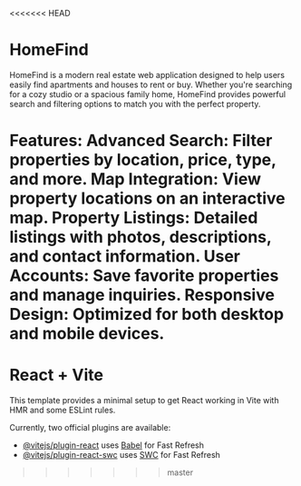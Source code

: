 <<<<<<< HEAD
# HomeFind
HomeFind is a modern real estate web application designed to help users easily find apartments and houses to rent or buy. Whether you're searching for a cozy studio or a spacious family home, HomeFind provides powerful search and filtering options to match you with the perfect property.

Features:
Advanced Search: Filter properties by location, price, type, and more.
Map Integration: View property locations on an interactive map.
Property Listings: Detailed listings with photos, descriptions, and contact information.
User Accounts: Save favorite properties and manage inquiries.
Responsive Design: Optimized for both desktop and mobile devices.
=======
# React + Vite

This template provides a minimal setup to get React working in Vite with HMR and some ESLint rules.

Currently, two official plugins are available:

- [@vitejs/plugin-react](https://github.com/vitejs/vite-plugin-react/blob/main/packages/plugin-react/README.md) uses [Babel](https://babeljs.io/) for Fast Refresh
- [@vitejs/plugin-react-swc](https://github.com/vitejs/vite-plugin-react-swc) uses [SWC](https://swc.rs/) for Fast Refresh
>>>>>>> master
